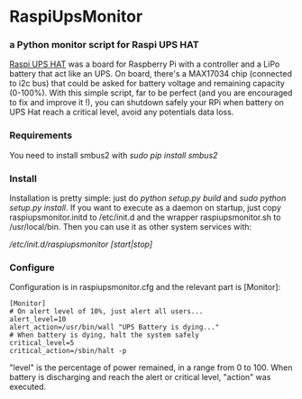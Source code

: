 RaspiUpsMonitor
===============

### a Python monitor script for Raspi UPS HAT

[Raspi UPS HAT](https://it.aliexpress.com/item/Geekworm-RPi-UPS-HAT-Board-for-Raspberry-Pi-3-Model-B-Pi-2B-B/32766227090.html) was a board for Raspberry Pi with a controller and a LiPo battery that act like an UPS. On board, there's a MAX17034 chip (connected to i2c bus) that could be asked for battery voltage and remaining capacity (0-100%).
With this simple script, far to be perfect (and you are encouraged to fix and improve it !), you can shutdown safely your RPi when battery on UPS Hat reach a critical level, avoid any potentials data loss.

### Requirements

You need to install smbus2 with *sudo pip install smbus2*

### Install

Installation is pretty simple: just do *python setup.py build* and *sudo python setup.py install*. If you want to execute as a daemon on startup, just copy raspiupsmonitor.initd to /etc/init.d and the wrapper raspiupsmonitor.sh to /usr/local/bin. Then you can use it
as other system services with:

*/etc/init.d/raspiupsmonitor [start|stop]*

### Configure

Configuration is in raspiupsmonitor.cfg and the relevant part is [Monitor]:

    [Monitor]
    # On alert level of 10%, just alert all users...
    alert_level=10
    alert_action=/usr/bin/wall "UPS Battery is dying..."
    # When battery is dying, halt the system safely
    critical_level=5
    critical_action=/sbin/halt -p

"level" is the percentage of power remained, in a range from 0 to 100. When battery is discharging and reach the alert or critical level, "action" was executed.

